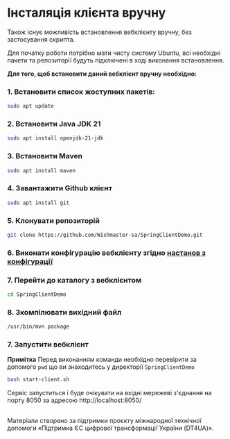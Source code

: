 # Інсталяція клієнта вручну

Також існує можливість встановлення вебклієнту вручну, без застосування скрипта.

Для початку роботи потрібно мати чисту систему Ubuntu, всі необхідні пакети та репозиторії будуть підключені в ході виконання встановлення.

**Для того, щоб встановити даний вебклієнт вручну необхідно:**

### 1. Встановити список жоступних пакетів:

```bash
sudo apt update
```

### 2. Встановити Java JDK 21

```bash
sudo apt install openjdk-21-jdk
```

### 3. Встановити Maven

```bash
sudo apt install maven
```

### 4. Завантажити Github клієнт

```bash
sudo apt install git
```
### 5. Клонувати репозиторій

   ```bash
   git clone https://github.com/Wishmaster-sa/SpringClientDemo.git
   ```

### 6. Виконати конфігурацію вебклієнту згідно [настанов з конфігурації](./configuration.md)

### 7. Перейти до каталогу з вебклієнтом

   ```bash
   cd SpringClientDemo
   ```

### 8. Зкомпілювати вихідний файл
```bash
/usr/bin/mvn package
```

### 7. Запустити вебклієнт

**Примітка** Перед виконанням команди необхідно перевірити за допомого `pwd` що ви знаходитесь у директорії `SpringClientDemo`

```bash
bash start-client.sh
```

Сервіс запуститься і буде очікувати на вхідні мережеві з'єднання на порту 8050 за адресою http://localhost:8050/

##
Матеріали створено за підтримки проєкту міжнародної технічної допомоги «Підтримка ЄС цифрової трансформації України (DT4UA)».
